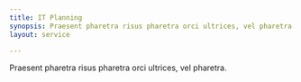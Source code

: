 ```yaml
---
title: IT Planning
synopsis: Praesent pharetra risus pharetra orci ultrices, vel pharetra.
layout: service

---
```

Praesent pharetra risus pharetra orci ultrices, vel pharetra.
